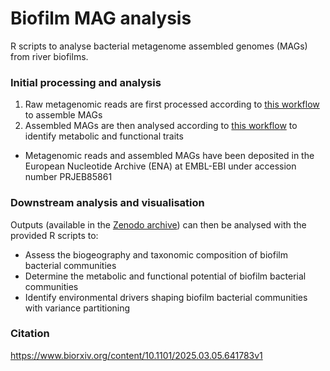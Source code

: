 # Biofilm MAG analysis
 
R scripts to analyse bacterial metagenome assembled genomes (MAGs) from river biofilms.  

### Initial processing and analysis 
1. Raw metagenomic reads are first processed according to [this workflow](https://github.com/amycthorpe/metag_analysis_EA) to assemble MAGs
2. Assembled MAGs are then analysed according to [this workflow](https://github.com/amycthorpe/EA_metag_post_analysis) to identify metabolic and functional traits

- Metagenomic reads and assembled MAGs have been deposited in the European Nucleotide Archive (ENA) at EMBL-EBI under accession number PRJEB85861

### Downstream analysis and visualisation
Outputs (available in the [Zenodo archive](https://doi.org/10.5281/zenodo.14762144)) can then be analysed with the provided R scripts to:
   * Assess the biogeography and taxonomic composition of biofilm bacterial communities
   * Determine the metabolic and functional potential of biofilm bacterial communities
   * Identify environmental drivers shaping biofilm bacterial communities with variance partitioning

### Citation
https://www.biorxiv.org/content/10.1101/2025.03.05.641783v1
